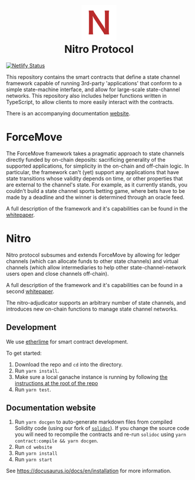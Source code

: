 <h1 align="center">
<div><img src="website/static/img/favicon.ico"> </div>
Nitro Protocol
</h1>

[![Netlify Status](https://api.netlify.com/api/v1/badges/8472e36f-72ee-4b18-8d1a-c2dfbc27667b/deploy-status)](https://app.netlify.com/sites/nitro-protocol/deploys)

This repository contains the smart contracts that define a state channel framework capable of running 3rd-party
'applications' that conform to a simple state-machine interface, and allow for large-scale state-channel networks. This repository also includes helper functions written in TypeScript, to allow clients to more easily interact with the contracts.

There is an accompanying documentation [website](https://protocol.statechannels.org/).

# ForceMove

The ForceMove framework takes a pragmatic approach to state channels directly funded by on-chain deposits: sacrificing generality of the supported applications,
for simplicity in the on-chain and off-chain logic. In particular, the framework can't (yet) support
any applications that have state transitions whose validity depends on time, or other properties
that are external to the channel's state. For example, as it currently stands, you couldn't build
a state channel sports betting game, where bets have to be made by a deadline and the winner
is determined through an oracle feed.

A full description of the framework and it's capabilities can be found in the [whitepaper](https://magmo.com/force-move-games.pdf).

# Nitro

Nitro protocol subsumes and extends ForceMove by allowing for ledger channels (which can allocate funds to other state channels) and virtual channels (which allow intermediaries to help other state-channel-network users open and close channels off-chain).

A full description of the framework and it's capabilities can be found in a second [whitepaper](https://eprint.iacr.org/2019/219).

The nitro-adjudicator supports an arbitrary number of state channels, and introduces new on-chain functions to manage state channel networks.

## Development

We use [etherlime](https://etherlime.gitbook.io/) for smart contract development.

To get started:

1. Download the repo and `cd` into the directory.
2. Run `yarn install`.
3. Make sure a local ganache instance is running by following [the instructions at the root of the repo](../../readme.md#Development-Flow)
4. Run `yarn test`.

## Documentation website

1. Run `yarn docgen` to auto-generate markdown files from compiled Solidity code (using our fork of [`solidoc`](https://github.com/statechannels/solidoc)). If you change the source code you will need to recompile the contracts and re-run `solidoc` using `yarn contract:compile && yarn docgen`.
2. Run `cd website`
3. Run `yarn install`
4. Run `yarn start`

See https://docusaurus.io/docs/en/installation for more information.
